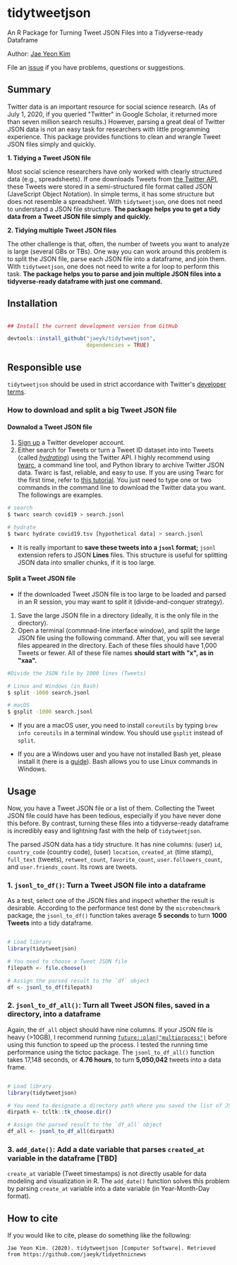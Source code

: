 # tidytweetjson

An R Package for Turning Tweet JSON Files into a Tidyverse-ready Dataframe

Author: [Jae Yeon Kim](https://jaeyk.github.io/)

File an [issue](https://github.com/jaeyk/tidytweetjson/issues) if you have problems, questions or suggestions.

## Summary

Twitter data is an important resource for social science research. (As of July 1, 2020, if you queried "Twitter" in Google Scholar, it returned more than seven million search results.) However, parsing a great deal of Twitter JSON data is not an easy task for researchers with little programming experience. This package provides functions to clean and wrangle Tweet JSON files simply and quickly.

**1. Tidying a Tweet JSON file**

Most social science researchers have only worked with clearly structured data (e.g., spreadsheets). If one downloads Tweets from [the Twitter API](https://developer.twitter.com/en), these Tweets were stored in a semi-structured file format called JSON (JaveScript Object Notation). In simple terms, it has some structure but does not resemble a spreadsheet. With `tidytweetjson`, one does not need to understand a JSON file structure. **The package helps you to get a tidy data from a Tweet JSON file simply and quickly.**

**2. Tidying multiple Tweet JSON files**

The other challenge is that, often, the number of tweets you want to analyze is large (several GBs or TBs). One way you can work around this problem is to split the JSON file, parse each JSON file into a dataframe, and join them. With `tidytweetjson`, one does not need to write a for loop to perform this task. **The package helps you to parse and join multiple JSON files into a tidyverse-ready dataframe with just one command.**

## Installation

```r

## Install the current development version from GitHub

devtools::install_github("jaeyk/tidytweetjson",
                         dependencies = TRUE)
```

## Responsible use
`tidytweetjson` should be used in strict accordance with Twitter's [developer terms](https://developer.twitter.com/en/developer-terms/more-on-restricted-use-cases).

### How to download and split a big Tweet JSON file

#### Downalod a Tweet JSON file

1. [Sign up](https://developer.twitter.com/en/apply-for-access) a Twitter developer account.
2. Either search for Tweets or turn a Tweet ID dataset into into Tweets (called *[hydrating](https://medium.com/on-archivy/on-forgetting-e01a2b95272#.lrkof12q5)*) using the Twitter API. I highly recommend using [twarc](https://github.com/DocNow/twarc), a command line tool, and Python library to archive Twitter JSON data. Twarc is fast, reliable, and easy to use. If you are using Twarc for the first time, refer to [this tutorial](https://github.com/alblaine/twarc-tutorial). You just need to type one or two commands in the command line to download the Twitter data you want. The followings are examples.

```bash
# search
$ twarc search covid19 > search.jsonl

# hydrate
$ twarc hydrate covid19.tsv [hypothetical data] > search.jsonl
```

- It is really important to **save these tweets into a `jsonl` format;** `jsonl` extension refers to JSON **Lines** files. This structure is useful for splitting JSON data into smaller chunks, if it is too large.

#### Split a Tweet JSON file

- If the downloaded Tweet JSON file is too large to be loaded and parsed in an R session, you may want to split it (divide-and-conquer strategy).

1. Save the large JSON file in a directory (ideally, it is the only file in the directory).
2. Open a terminal (commnad-line interface window), and split the large JSON file using the following command. After that, you will see several files appeared in the directory. Each of these files should have 1,000 Tweets or fewer. All of these file names **should start with "x", as in "xaa".**

```bash
#Divide the JSON file by 1000 lines (Tweets)

# Linux and Windows (in Bash)
$ split -1000 search.jsonl

# macOS
$ gsplit -1000 search.jsonl

```

- If you are a macOS user, you need to install `coreutils` by typing `brew info coreutils` in a terminal window. You should use `gsplit` instead of `split`.

- If you are a Windows user and you have not installed Bash yet, please install it (here is a [guide](https://itsfoss.com/install-bash-on-windows/)). Bash allows you to use Linux commands in Windows.


## Usage

Now, you have a Tweet JSON file or a list of them. Collecting the Tweet JSON file could have has been tedious, especially if you have never done this before. By contrast, turning these files into a tidyverse-ready dataframe is incredibly easy and lightning fast with the help of `tidytweetjson`.

The parsed JSON data has a tidy structure. It has nine columns: (user) `id`, `country_code` (country code), (user) `location`, `created_at` (time stamp), `full_text` (tweets), `retweet_count`, `favorite_count`, `user.followers_count`, and `user.friends_count`. Its rows are tweets.

### 1. `jsonl_to_df()`: Turn a Tweet JSON file into a dataframe

As a test, select one of the JSON files and inspect whether the result is desirable. According to the performance test done by the `microbenchmark` package, the `jsonl_to_df()` function takes average **5 seconds** to turn **1000 Tweets** into a tidy dataframe.

```r

# Load library
library(tidytweetjson)

# You need to choose a Tweet JSON file
filepath <- file.choose()

# Assign the parsed result to the `df` object
df <- jsonl_to_df(filepath)
```

### 2. `jsonl_to_df_all()`: Turn all Tweet JSON files, saved in a directory, into a dataframe

Again, the `df_all` object should have nine columns. If your JSON file is heavy (>10GB), I recommend running [`future::plan("multiprocess")`](https://cran.r-project.org/web/packages/future/vignettes/future-1-overview.html) before using this function to speed up the process. I tested the running time performance using the tictoc package. The `jsonl_to_df_all()` function takes 17,148 seconds, or **4.76 hours**, to turn **5,050,042** tweets into a data frame.

```r

# Load library
library(tidytweetjson)

# You need to designate a directory path where you saved the list of JSON files.
dirpath <- tcltk::tk_choose.dir()

# Assign the parsed result to the `df_all` object
df_all <- jsonl_to_df_all(dirpath)

```

### 3. `add_date()`: Add a date variable that parses `created_at` variable in the dataframe [TBD]

`create_at` variable (Tweet timestamps) is not directly usable for data modeling and visualization in R. The `add_date()` function solves this problem by parsing `create_at` variable into a date variable (in Year-Month-Day format).

## How to cite

If you would like to cite, please do something like the following:

```
Jae Yeon Kim. (2020). tidytweetjson [Computer Software]. Retrieved from https://github.com/jaeyk/tidyethnicnews
```
